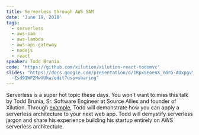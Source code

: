 ```yaml
---
title: Serverless through AWS SAM
date: 'June 19, 2018'
tags:
  - serverless
  - aws-sam
  - aws-lambda
  - aws-api-gateway
  - nodejs
  - react
speaker: Todd Brunia
code: 'https://github.com/xilution/xilution-react-todomvc'
slides: "https://docs.google.com/presentation/d/1RpxSEoenX_YdrG-AOxpgvYMXHoke\
  -Zsd91WF2MwVUkw/edit?usp=sharing"
---
```


Serverless is a super hot topic these days. You won’t want to miss this talk by
Todd Brunia, Sr. Software Engineer at Source Allies and founder of Xilution.
Through [example](https://github.com/xilution/xilution-react-todomvc), Todd
will demonstrate how you can apply a serverless architecture to your next web
app. Todd will demystify serverless jargon and share his experience building
his startup entirely on AWS serverless architecture.
